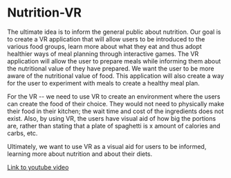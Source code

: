 # Nutrition-VR

The ultimate idea is to inform the general public about nutrition. Our goal is to create a VR application that will allow users to be introduced to the various food groups, learn more about what they eat and thus adopt healthier ways of meal planning through interactive games. The VR application will allow the user to prepare meals while informing them about the nutritional value of they have prepared. We want the user to be more aware of the nutritional value of food. This application will also create a way for the user to experiment with meals to create a healthy meal plan.

For the VR -- we need to use VR to create an environment where the users can create the food of their choice. They would not need to physically make their food in their kitchen; the wait time and cost of the ingredients does not exist. Also, by using VR, the users have visual aid of how big the portions are, rather than stating that a plate of spaghetti is x amount of calories and carbs, etc.

Ultimately, we want to use VR as a visual aid for users to be informed, learning more about nutrition and about their diets. 

[Link to youtube video](https://youtu.be/z-KPfnebmsY)
